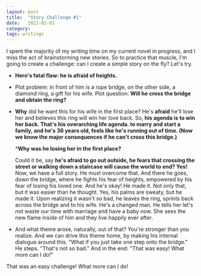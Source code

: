 ```yaml
---
layout: post
title:  "Story Challenge #1"
date:   2021-02-01
category: 
tags: writings
---
```

I spent the majority of my writing time on my current novel in progress, and I miss the act of brainstorming new stories. So to practice that muscle, I'm going to create a challenge: can I create a simple story on the fly? Let's try.

- **Hero's fatal flaw: he is afraid of heights.**
- Plot problem: in front of him is a rope bridge, on the other side, a diamond ring, a gift for his wife. Plot question: **Will he cross the bridge and obtain the ring?**
- **Why** did he want this for his wife in the first place? He's **afraid** he'll lose her and believes this ring will win her love back.
    So, **his agenda is to win her back. That's his overarching life agenda. to marry and start a family, and he's 36 years old, feels like he's running out of time. (Now we know the major consequences if he can't cross this bridge.)**

    ***Why was he losing her in the first place?** 

    Could it be, say **he's afraid to go out outside, he fears that crossing the street or walking down a staircase will cause the world to end? Yes!** Now, we have a full story. He must overcome that.
And there he goes, down the bridge, where he fights his fear of heights, empowered by his fear of losing his loved one. And he's okay! He made it. Not only that, but it was easier than he thought. Yes, his palms are sweaty, but he made it. Upon realizing it wasn't so bad, he leaves the ring, sprints back across the bridge and to his wife. He's a changed man. He tells her let's not waste our time with marriage and have a baby now. She sees the new flame inside of him and they live happily ever after.
- And what theme arose, naturally, out of that? You're stronger than you realize. And we can drive this theme home, by making his internal dialogue around this. "What if you just take one step onto the bridge." He steps. "That's not so bad." And in the end: "That was easy! What more can I do!"

That was an easy challenge! What more can I do!